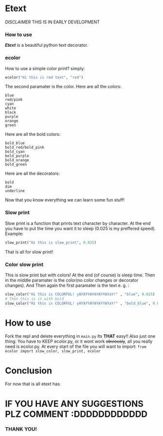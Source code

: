 # Etext
*DISCLAIMER* THIS IS IN EARLY DEVELOPMENT

### How to use
**_Etext_** is a beautiful python text decorator.
### ecolor
How to use a simple color print? simply:
````python
ecolor("Hi this is red text", "red")
````
The second paramater is the color. 
Here are all the colors:
````
blue
red/pink
cyan
white
black
purple
orange
green
````
Here are all the bold colors:
````
bold_blue
bold_red/bold_pink
bold_cyan
bold_purple
bold_orange
bold_green
````
Here are all the decorators: 
````
bold
dim
underline
````
Now that you know everything we can learn some fun stuff!
### Slow print
Slow print is a function that prints text character by character. 
At  the end you have to put the time you want it to sleep (0.025 is my preffered speed).
Example:
```` python
slow_print("Hi this is slow_print", 0.025)
````
That is all for slow print!
### Color slow print
This is slow print but with colors! 
At the end (of course) is sleep time.
Then in the middle paramater is the color(no color changes or decorator changes).
And Then again the first paramater is the text
e. g. :
```python
slow_color("Hi this is COLORFUL! yAYAYYAYAYAYYAYaY!" , "blue", 0.025)
# Then this is it with bold
slow_color("Hi this is COLORFUL! yAYAYYAYAYAYYAYaY!" , "bold_blue", 0.025)
``` 

# How to use
Fork the repl and delete everything in ```main.py``` 
Its **THAT** easy!! 
Also just one thing: You have to KEEP ecolor.py, or it wont work ~~obviously~~, all you really need is ecolor.py. At every start of the file you will want to import: 
```from ecolor import slow_color, slow_print, ecolor```


# Conclusion
For now that is all etext has.
# IF YOU HAVE ANY SUGGESTIONS PLZ COMMENT :DDDDDDDDDDDD

### THANK YOU!
